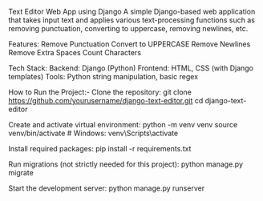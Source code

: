 Text Editor Web App using Django
A simple Django-based web application that takes input text and applies various text-processing functions such as removing punctuation, converting to uppercase, removing newlines, etc.

Features:
Remove Punctuation
Convert to UPPERCASE
Remove Newlines
Remove Extra Spaces
Count Characters

Tech Stack:
Backend: Django (Python)
Frontend: HTML, CSS (with Django templates)
Tools: Python string manipulation, basic regex

How to Run the Project:-
Clone the repository:
git clone https://github.com/yourusername/django-text-editor.git
cd django-text-editor

Create and activate virtual environment:
python -m venv venv
source venv/bin/activate  # Windows: venv\Scripts\activate

Install required packages:
pip install -r requirements.txt

Run migrations (not strictly needed for this project):
python manage.py migrate

Start the development server:
python manage.py runserver
